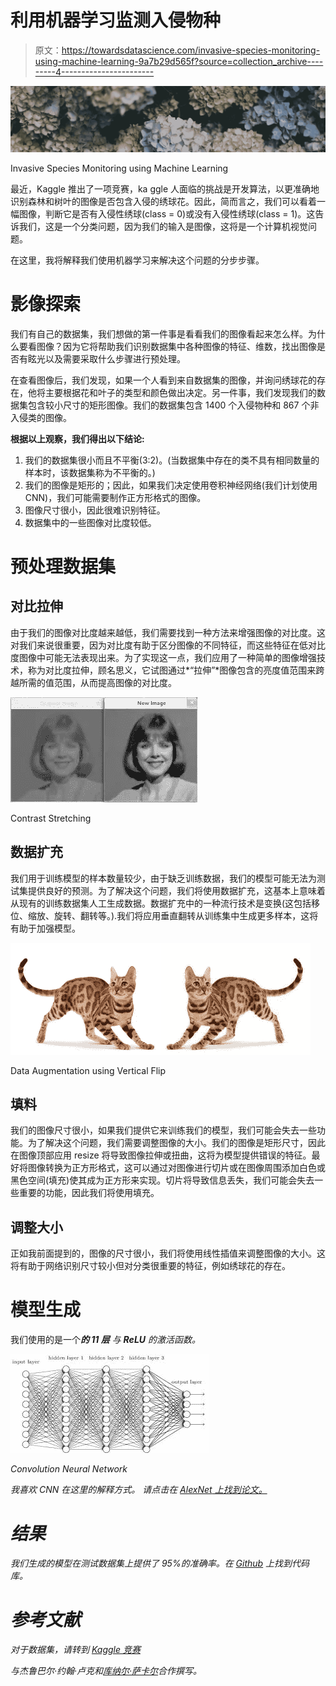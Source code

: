 # 利用机器学习监测入侵物种

> 原文：<https://towardsdatascience.com/invasive-species-monitoring-using-machine-learning-9a7b29d565f?source=collection_archive---------4----------------------->

![](img/38140f15dac20ed3567f96e00c0845f2.png)

Invasive Species Monitoring using Machine Learning

最近，Kaggle 推出了一项竞赛，ka ggle 人面临的挑战是开发算法，以更准确地识别森林和树叶的图像是否包含入侵的绣球花。因此，简而言之，我们可以看着一幅图像，判断它是否有入侵性绣球(class = 0)或没有入侵性绣球(class = 1)。这告诉我们，这是一个分类问题，因为我们的输入是图像，这将是一个计算机视觉问题。

在这里，我将解释我们使用机器学习来解决这个问题的分步步骤。

# **影像探索**

我们有自己的数据集，我们想做的第一件事是看看我们的图像看起来怎么样。为什么要看图像？因为它将帮助我们识别数据集中各种图像的特征、维数，找出图像是否有眩光以及需要采取什么步骤进行预处理。

在查看图像后，我们发现，如果一个人看到来自数据集的图像，并询问绣球花的存在，他将主要根据花和叶子的类型和颜色做出决定。另一件事，我们发现我们的数据集包含较小尺寸的矩形图像。我们的数据集包含 1400 个入侵物种和 867 个非入侵类的图像。

**根据以上观察，我们得出以下结论:**

1.  我们的数据集很小而且不平衡(3:2)。(当数据集中存在的类不具有相同数量的样本时，该数据集称为不平衡的。)
2.  我们的图像是矩形的；因此，如果我们决定使用卷积神经网络(我们计划使用 CNN)，我们可能需要制作正方形格式的图像。
3.  图像尺寸很小，因此很难识别特征。
4.  数据集中的一些图像对比度较低。

# 预处理数据集

## **对比拉伸**

由于我们的图像对比度越来越低，我们需要找到一种方法来增强图像的对比度。这对我们来说很重要，因为对比度有助于区分图像的不同特征，而这些特征在低对比度图像中可能无法表现出来。为了实现这一点，我们应用了一种简单的图像增强技术，称为对比度拉伸，顾名思义，它试图通过*“拉伸”*图像包含的亮度值范围来跨越所需的值范围，从而提高图像的对比度。

![](img/108d7112774e5b7a777793e9522f092d.png)

Contrast Stretching

## 数据扩充

我们用于训练模型的样本数量较少，由于缺乏训练数据，我们的模型可能无法为测试集提供良好的预测。为了解决这个问题，我们将使用数据扩充，这基本上意味着从现有的训练数据集人工生成数据。数据扩充中的一种流行技术是变换(这包括移位、缩放、旋转、翻转等。).我们将应用垂直翻转从训练集中生成更多样本，这将有助于加强模型。

![](img/5a38cb63bcde87a5dbb2f64087f0dc20.png)![](img/8e6afca9199fdd650ec8a46c24466df6.png)

Data Augmentation using Vertical Flip

## 填料

我们的图像尺寸很小，如果我们提供它来训练我们的模型，我们可能会失去一些功能。为了解决这个问题，我们需要调整图像的大小。我们的图像是矩形尺寸，因此在图像顶部应用 resize 将导致图像拉伸或扭曲，这将为模型提供错误的特征。最好将图像转换为正方形格式，这可以通过对图像进行切片或在图像周围添加白色或黑色空间(填充)使其成为正方形来实现。切片将导致信息丢失，我们可能会失去一些重要的功能，因此我们将使用填充。

## 调整大小

正如我前面提到的，图像的尺寸很小，我们将使用线性插值来调整图像的大小。这将有助于网络识别尺寸较小但对分类很重要的特征，例如绣球花的存在。

# 模型生成

我们使用的是一个****的 11 层*** 与 ***ReLU*** 的激活函数。*

*![](img/186563a17e6234b95abd25ec926c449e.png)*

*Convolution Neural Network*

*我喜欢 CNN 在这里的解释方式。
请点击在 [*AlexNet* 上找到论文。](https://papers.nips.cc/paper/4824-imagenet-classification-with-deep-convolutional-neural-networks.pdf)*

# *结果*

*我们生成的模型在测试数据集上提供了 95%的准确率。在 [Github](https://github.com/RAJAT--PALIWAL/Invasive-Species-Prediction) 上找到代码库。*

# ***参考文献***

*对于数据集，请转到 [Kaggle 竞赛](https://www.kaggle.com/c/invasive-species-monitoring/)*

*与杰鲁巴尔·约翰·卢克和[库纳尔·萨卡尔](http://www.linkedin.com/in/kunalsrkr)合作撰写。*